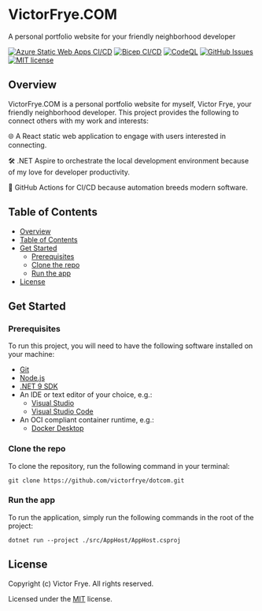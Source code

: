 # VictorFrye.COM

A personal portfolio website for your friendly neighborhood developer

[![Azure Static Web Apps CI/CD](https://github.com/victorfrye/dotcom/actions/workflows/azure-swa.yml/badge.svg)](https://github.com/victorfrye/dotcom/actions/workflows/azure-swa.yml)
[![Bicep CI/CD](https://github.com/victorfrye/dotcom/actions/workflows/bicep.yml/badge.svg)](https://github.com/victorfrye/dotcom/actions/workflows/bicep.yml)
[![CodeQL](https://github.com/victorfrye/dotcom/actions/workflows/codeql.yml/badge.svg)](https://github.com/victorfrye/dotcom/actions/workflows/codeql.yml)
[![GitHub Issues](https://img.shields.io/github/issues/victorfrye/dotcom)](https://github.com/victorfrye/dotcom/issues)
[![MIT license](https://img.shields.io/badge/License-MIT-blue.svg)](/LICENSE)

## Overview

VictorFrye.COM is a personal portfolio website for myself, Victor Frye, your friendly neighborhood developer. This project provides the following to connect others with my work and interests:

🌐 A React static web application to engage with users interested in connecting.

🛠️ .NET Aspire to orchestrate the local development environment because of my love for developer productivity.

🚀 GitHub Actions for CI/CD because automation breeds modern software.

## Table of Contents

- [Overview](#overview)
- [Table of Contents](#table-of-contents)
- [Get Started](#get-started)
  - [Prerequisites](#prerequisites)
  - [Clone the repo](#clone-the-repo)
  - [Run the app](#run-the-app)
- [License](#license)

## Get Started

### Prerequisites

To run this project, you will need to have the following software installed on your machine:

- [Git](https://git-scm.com/downloads)
- [Node.js](https://nodejs.org/en/download/)
- [.NET 9 SDK](https://dotnet.microsoft.com/en-us/download)
- An IDE or text editor of your choice, e.g.:
  - [Visual Studio](https://visualstudio.microsoft.com/downloads/)
  - [Visual Studio Code](https://code.visualstudio.com/download)
- An OCI compliant container runtime, e.g.:
  - [Docker Desktop](https://www.docker.com/get-started/)

### Clone the repo

To clone the repository, run the following command in your terminal:

```pwsh
git clone https://github.com/victorfrye/dotcom.git
```

### Run the app

To run the application, simply run the following commands in the root of the project:

```pwsh
dotnet run --project ./src/AppHost/AppHost.csproj
```

## License

Copyright (c) Victor Frye. All rights reserved.

Licensed under the [MIT](/LICENSE) license.
